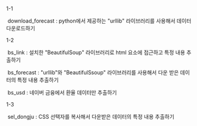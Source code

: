 1-1

​	download_forecast : python에서 제공하는 "urllib" 라이브러리를 사용해서 데이터 다운로드하기



1-2

​	bs_link : 설치한 "BeautifulSoup" 라이브러리로 html 요소에 접근하고 특정 내용 추출하기

​	bs_forecast : "urllib"와 "BeautifulSsoup" 라이브러리를 사용해서 다운 받은 데이터의 특정 내용 추출하기

​	bs_usd : 네이버 금융에서 환율 데이터만 추출하기



1-3

​	sel_dongju : CSS 선택자를 복사해서 다운받은 데이터의 특정 내용 추출하기
